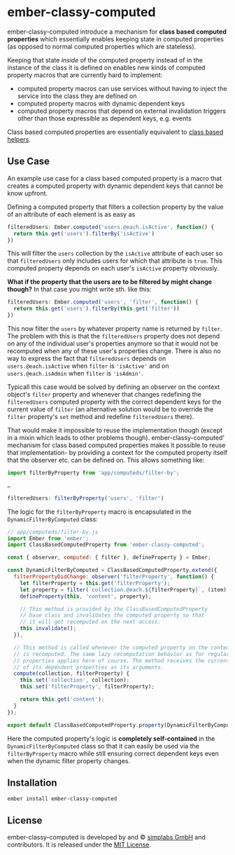 # ember-classy-computed

ember-classy-computed introduce a mechanism for __class based computed
properties__ which essentially enables keeping state in computed properties
(as opposed to normal computed properties which are stateless).

Keeping that state *inside* of the computed property instead of in the instance
of the class it is defined on enables new kinds of computed property macros
that are currently hard to implement:

* computed property macros can use services without having to inject the
  service into the class they are defined on
* computed property macros with dynamic dependent keys
* computed property macros that depend on external invalidation triggers
  other than those expressible as dependent keys, e.g. events

Class based computed properties are essentially equivalent to
[class based helpers](http://guides.emberjs.com/v2.11.0/templates/writing-helpers/#toc_class-based-helpers).

## Use Case

An example use case for a class based computed property is a macro that creates
a computed property with dynamic dependent keys that cannot be know upfront.

Defining a computed property that filters a collection property by the value of
an attribute of each element is as easy as

```js
filteredUsers: Ember.computed('users.@each.isActive', function() {
  return this.get('users').filterBy('isActive')
})
```

This will filter the `users` collection by the `isActive` attribute of each
user so that `filteredUsers` only includes users for which that attribute is
`true`. This computed property depends on each user's `isActive` property
obviously.

__What if the property that the users are to be filtered by might change
though?__ In that case you might write sth. like this:

```js
filteredUsers: Ember.computed('users', 'filter', function() {
  return this.get('users').filterBy(this.get('filter'))
})
```

This now filter the `users` by whatever property name is returned by `filter`.
The problem with this is that the `filteredUsers` property does not depend on any
of the individual user's properties anymore so that it would not be recomputed
when any of these user's properties change. There is also no way to express the
fact that `filteredUsers` depends on `users.@each.isActive` when `filter` is
`'isActive'` and on `users.@each.isAdmin` when `filter` is `'isAdmin'`.

Typicall this case would be solved by defining an observer on the context
object's `filter` property and whenever that changes redefining the
`filteredUsers` computed property with the correct dependent keys for the current
value of `filter` (an alternative solution would be to override the `filter`
property's `set` method and redefine `filteredUsers` there).

That would make it impossible to reuse the implementation though (except in a
mixin which leads to other problems though). ember-classy-computed' mechanism
for class based computed properties makes it possible to reuse that
implementation- by providing a context for the computed property itself that
the observer etc. can be defined on. This allows something like:

```js
import filterByProperty from 'app/computeds/filter-by';

…

filteredUsers: filterByProperty('users', 'filter')
```

The logic for the `filterByProperty` macro is encapsulated in the
`DynamicFilterByComputed` class:

```js
// app/computeds/filter-by.js
import Ember from 'ember';
import ClassBasedComputedProperty from 'ember-classy-computed';

const { observer, computed: { filter }, defineProperty } = Ember;

const DynamicFilterByComputed = ClassBasedComputedProperty.extend({
  filterPropertyDidChange: observer('filterProperty', function() {
    let filterProperty = this.get('filterProperty');
    let property = filter(`collection.@each.${filterProperty}`, (item) => item.get(filterProperty));
    defineProperty(this, 'content', property);

    // This method is provided by the ClassBasedComputedProperty
    // base class and invalidates the computed property so that
    // it will get recomputed on the next access.
    this.invalidate();
  }),

  // This method is called whenever the computed property on the context object
  // is recomputed. The same lazy recomputation behavior as for regular computed
  // properties applies here of course. The method receives the current values
  // of its dependent properties as its arguments.
  compute(collection, filterProperty) {
    this.set('collection', collection);
    this.set('filterProperty', filterProperty);

    return this.get('content');
  }
});

export default ClassBasedComputedProperty.property(DynamicFilterByComputed);
```

Here the computed property's logic is __completely self-contained__ in the
`DynamicFilterByComputed` class so that it can easily be used via the
`filterByProperty` macro while still ensuring correct dependent keys even when
the dynamic filter property changes.

## Installation

`ember install ember-classy-computed`

## License

ember-classy-computed is developed by and &copy;
[simplabs GmbH](http://simplabs.com) and contributors. It is released under the
[MIT License](LICENSE).
